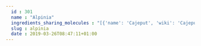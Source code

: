 ```yaml
---
  id : 301
  name : "Alpinia"
  ingredients_sharing_molecules : "[{'name': 'Cajeput', 'wiki': 'Cajeput_tree', 'id': 98, 'category': 'Essential Oil', 'common_molecules': [7127]}, {'name': 'Citronella', 'wiki': 'Citronella_oil', 'id': 103, 'category': 'Essential Oil', 'common_molecules': [7127]}, {'name': 'Hyacinth', 'wiki': 'Hyacinthus_orientalis', 'id': 111, 'category': 'Essential Oil', 'common_molecules': [7127]}, {'name': 'Hyssop Oil', 'wiki': 'Hyssopus_officinalis', 'id': 112, 'category': 'Essential Oil', 'common_molecules': [7127]}, {'name': 'Lovage', 'wiki': 'Lovage', 'id': 116, 'category': 'Essential Oil', 'common_molecules': [7127]}]"
  slug : alpinia
  date : 2019-03-26T08:47:11+01:00
---
```



